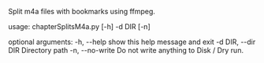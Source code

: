 Split m4a files with bookmarks using ffmpeg.

usage: chapterSplitsM4a.py [-h] -d DIR [-n]

optional arguments:
  -h, --help         show this help message and exit
  -d DIR, --dir DIR  Directory path
  -n, --no-write     Do not write anything to Disk / Dry run.